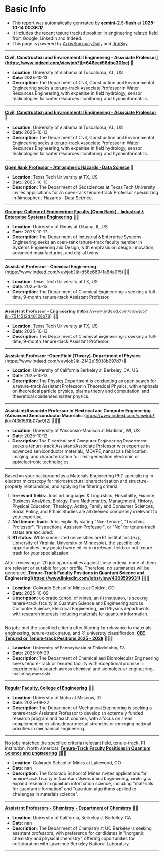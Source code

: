 
# Basic Info
- This report was automatically generated by **gemini-2.5-flash** at **2025-10-14 00:36:17**.  
- It includes the recent tenure tracked position in engineering related field from Google, LinkedIn and Indeed.  
- This page is powered by [ArxivSummaryDaily](https://github.com/dong-zehao/ArxivSummaryDaily) and [JobSpy](https://github.com/speedyapply/JobSpy).
---
**Civil, Construction and Environmental Engineering - Associate Professor](https://www.indeed.com/viewjob?jk=648eed56dbe30fee)** 🌟
- **Location**: University of Alabama at Tuscaloosa, AL, US
- **Date**: 2025-10-13
- **Description**: The Department of Civil, Construction and Environmental Engineering seeks a tenure-track Associate Professor in Water Resources Engineering, with expertise in field hydrology, sensor technologies for water resources monitoring, and hydroinformatics.
---
**[Civil, Construction and Environmental Engineering - Associate Professor](https://www.indeed.com/viewjob?jk=ecee33f018911187)** 🌟
- **Location**: University of Alabama at Tuscaloosa, AL, US
- **Date**: 2025-10-13
- **Description**: The Department of Civil, Construction and Environmental Engineering seeks a tenure-track Associate Professor in Water Resources Engineering, with expertise in field hydrology, sensor technologies for water resources monitoring, and hydroinformatics.
---
**[Open Rank Professor - Atmospheric Hazards - Data Science](https://www.indeed.com/viewjob?jk=a152363947551d4c)** 🌟
- **Location**: Texas Tech University at TX, US
- **Date**: 2025-10-13
- **Description**: The Department of Geosciences at Texas Tech University invites applications for an open-rank tenure-track Professor specializing in Atmospheric Hazards - Data Science.
---
**[Grainger College of Engineering: Faculty (Open Rank) - Industrial & Enterprise Systems Engineering](https://www.indeed.com/viewjob?jk=92bae4523bbfcdb8)** 🌟🌟
- **Location**: University of Illinois at Urbana, IL, US
- **Date**: 2025-10-13
- **Description**: The Department of Industrial & Enterprise Systems Engineering seeks an open-rank tenure-track faculty member in Systems Engineering and Design, with emphasis on design innovation, advanced manufacturing, and digital twins.
---
**Assistant Professor - Chemical Engineering** (https://www.indeed.com/viewjob?jk=d58e66941a84a0f5) 🌟🌟
- **Location**: Texas Tech University at TX, US
- **Date**: 2025-10-13
- **Description**: The Department of Chemical Engineering is seeking a full-time, 9-month, tenure-track Assistant Professor.
---
**Assistant Professor - Engineering** (https://www.indeed.com/viewjob?jk=7514512d48126b78) 🌟🌟
- **Location**: Texas Tech University at TX, US
- **Date**: 2025-10-13
- **Description**: The Department of Chemical Engineering is seeking a full-time, 9-month, tenure-track Assistant Professor.
---
**Assistant Professor -Open Field (Theory)-Department of Physics** (https://www.indeed.com/viewjob?jk=2142e15038b697d7) 🌟
- **Location**: University of California Berkeley at Berkeley, CA, US
- **Date**: 2025-10-13
- **Description**: The Physics Department is conducting an open search for a tenure-track Assistant Professor in Theoretical Physics, with emphasis on theoretical particle physics, plasma theory and computation, and theoretical condensed matter physics.
---
**Assistant/Associate Professor in Electrical and Computer Engineering (Advanced Semiconductor Materials)** (https://www.indeed.com/viewjob?jk=743b1561b07ac9f2) 🌟🌟🌟
- **Location**: University of Wisconsin–Madison at Madison, WI, US
- **Date**: 2025-10-12
- **Description**: The Electrical and Computer Engineering Department seeks a tenure-track Assistant/Associate Professor with expertise in advanced semiconductor materials, MOVPE, nanoscale fabrication, imaging, and characterization for next-generation electronic or optoelectronic technologies.
---
Based on your background as a Materials Engineering PhD specializing in electron microscopy for microstructural characterization and structure-property relationships, and applying the filtering criteria:

1.  **Irrelevant fields**: Jobs in Languages & Linguistics, Hospitality, Finance, Business Analytics, Biology, Pure Mathematics, Management, History, Physical Education, Theology, Acting, Family and Consumer Sciences, Social Policy, and Ethnic Studies are all deemed completely irrelevant to your expertise.
2.  **Not tenure-track**: Jobs explicitly stating "Non-Tenure", "Teaching Professor", "Instructional Assistant Professor", or "No" for tenure-track status are excluded.
3.  **R1 status**: While some listed universities are R1 institutions (e.g., University of Virginia, University of Minnesota), the specific job opportunities they posted were either in irrelevant fields or not tenure-track for your specialization.

After reviewing all 20 job opportunities against these criteria, none of them are relevant or suitable for your profile. Therefore, no summaries will be generated.
**Tenure-Track Faculty Positions in Quantum Science and Engineering](https://www.linkedin.com/jobs/view/4309599931)** 🌟🌟🌟
- **Location**: Colorado School of Mines at Golden, CO
- **Date**: 2025-10-09
- **Description**: Colorado School of Mines, an R1 institution, is seeking tenure-track faculty in Quantum Science and Engineering across Computer Science, Electrical Engineering, and Physics departments, with research interests including materials for quantum information.
---
No jobs met the specified criteria after filtering for relevance to materials engineering, tenure-track status, and R1 university classification.
**[CBE Tenured or Tenure-track Positions 2025 - 2026](https://www.linkedin.com/jobs/view/4305556024)** 🌟🌟🌟
- **Location**: University of Pennsylvania at Philadelphia, PA
- **Date**: 2025-09-29
- **Description**: The Department of Chemical and Biomolecular Engineering seeks tenure-track or tenured faculty with exceptional promise in experimental research across chemical and biomolecular engineering, including materials.
---
**[Regular Faculty, College of Engineering](https://www.linkedin.com/jobs/view/4303811606)** 🌟🌟
- **Location**: University of Idaho at Moscow, ID
- **Date**: 2025-09-22
- **Description**: The Department of Mechanical Engineering is seeking a tenure-track Assistant Professor to develop an externally funded research program and teach courses, with a focus on areas complementing existing departmental strengths or emerging national priorities in mechanical engineering.
---
No jobs matched the specified criteria (relevant field, tenure-track, R1 institution, North America).
**[Tenure-Track Faculty Positions in Quantum Science and Engineering](https://www.linkedin.com/jobs/view/4307097168)** 🌟🌟🌟
- **Location**: Colorado School of Mines at Lakewood, CO
- **Date**: nan
- **Description**: The Colorado School of Mines invites applications for tenure-track faculty in Quantum Science and Engineering, seeking to expand research in quantum information science, including "materials for quantum information" and "quantum algorithms applied to challenges in materials science".
---
**[Assistant Professors - Chemistry - Department of Chemistry](https://www.linkedin.com/jobs/view/4314180707)** 🌟🌟
- **Location**: University of California, Berkeley at Berkeley, CA
- **Date**: nan
- **Description**: The Department of Chemistry at UC Berkeley is seeking assistant professors, with preference for candidates in "inorganic chemistry and physical chemistry", offering opportunities for collaboration with Lawrence Berkeley National Laboratory.
---
